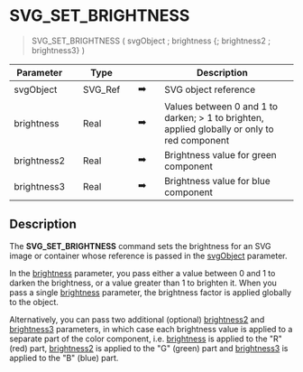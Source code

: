 <!-- <span style="font-family:sans-serif;color:gray;"><span style="font-family:sans-serif;color:gray;font-weight:bold;font-style:italic">SVG_SET_BRIGHTNESS</span> ( svgObject ; Param_2 ; … ; N )
 -&gt; svgObject (Text)
 -&gt; Param_2 ; … ; N (Real)</span>-->
# SVG_SET_BRIGHTNESS

> SVG_SET_BRIGHTNESS ( svgObject ; brightness {; brightness2 ; brightness3} )

| Parameter |     | Type |     |     |     | Description |     |
| --- | --- | --- | --- | --- | --- | --- | --- |
| svgObject |     | SVG_Ref |     | ➡️ |     | SVG object reference |     |
| brightness |     | Real |     | ➡️ |     | Values between 0 and 1 to darken; > 1 to brighten, applied globally or only to red component |     |
| brightness2 |     | Real |     | ➡️ |     | Brightness value for green component |     |
| brightness3 |     | Real |     | ➡️ |     | Brightness value for blue component |     |

## Description

The **SVG_SET_BRIGHTNESS** command sets the brightness for an SVG image or container whose reference is passed in the [svgObject](## "SVG object reference") parameter.

In the [brightness](## "Values between 0 and 1 to darken; > 1 to brighten, applied globally or only to red component") parameter, you pass either a value between 0 and 1 to darken the brightness, or a value greater than 1 to brighten it. When you pass a single [brightness](## "Values between 0 and 1 to darken; > 1 to brighten, applied globally or only to red component") parameter, the brightness factor is applied globally to the object.

Alternatively, you can pass two additional (optional) [brightness2](## "Brightness value for green component") and [brightness3](## "Brightness value for blue component") parameters, in which case each brightness value is applied to a separate part of the color component, i.e. [brightness](## "Values between 0 and 1 to darken; > 1 to brighten, applied globally or only to red component") is applied to the "R" (red) part, [brightness2](## "Brightness value for green component") is applied to the "G" (green) part and [brightness3](## "Brightness value for blue component") is applied to the "B" (blue) part.
